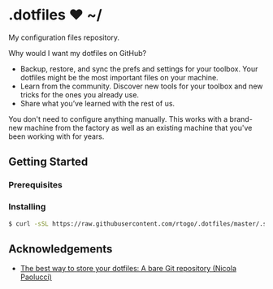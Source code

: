 # .dotfiles ❤ ~/

My configuration files repository.

Why would I want my dotfiles on GitHub?

- Backup, restore, and sync the prefs and settings for your toolbox. Your
  dotfiles might be the most important files on your machine.
- Learn from the community. Discover new tools for your toolbox and new tricks
  for the ones you already use.
- Share what you’ve learned with the rest of us.

You don't need to configure anything manually. This works with a brand-new
machine from the factory as well as an existing machine that you've been
working with for years.

## Getting Started

### Prerequisites

### Installing

```bash
$ curl -sSL https://raw.githubusercontent.com/rtogo/.dotfiles/master/.scripts/install | sudo /bin/bash
```

## Acknowledgements

*  [The best way to store your dotfiles: A bare Git repository (Nicola Paolucci)](https://developer.atlassian.com/blog/2016/02/best-way-to-store-dotfiles-git-bare-repo/)
